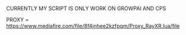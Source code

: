 
CURRENTLY MY SCRIPT IS ONLY WORK ON GROWPAI AND CPS

PROXY = https://www.mediafire.com/file/8f4jnhee2kzfpqm/Proxy_RayXR.lua/file
